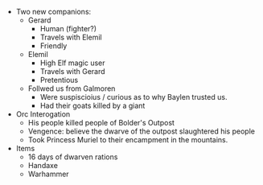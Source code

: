 * Two new companions:
    * Gerard
        * Human (fighter?)
        * Travels with Elemil
        * Friendly
    * Elemil
        * High Elf magic user
        * Travels with Gerard
        * Pretentious 
    * Follwed us from Galmoren
        * Were suspiscioius / curious as to why Baylen trusted us.
        * Had their goats killed by a giant
* Orc Interogation
    * His people killed people of Bolder's Outpost
    * Vengence: believe the dwarve of the outpost slaughtered his people
    * Took Princess Muriel to their encampment in the mountains.
* Items
    * 16 days of dwarven rations
    * Handaxe
    * Warhammer